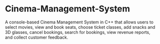 # Cinema-Management-System
A console-based Cinema Management System in C++ that allows users to select movies, view and book seats, choose ticket classes, add snacks and 3D glasses, cancel bookings, search for bookings, view revenue reports, and collect customer feedback.
